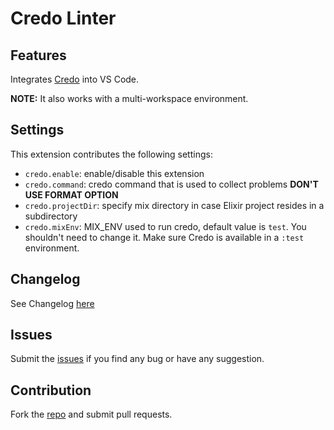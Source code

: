 # Credo Linter

## Features

Integrates [Credo](https://github.com/rrrene/credo) into VS Code.

**NOTE:** It also works with a multi-workspace environment.

## Settings

This extension contributes the following settings:

- `credo.enable`: enable/disable this extension
- `credo.command`: credo command that is used to collect problems **DON'T USE FORMAT OPTION**
- `credo.projectDir`: specify mix directory in case Elixir project resides in a subdirectory
- `credo.mixEnv`: MIX_ENV used to run credo, default value is `test`. You shouldn't need to change it. Make sure Credo is available in a `:test` environment.

## Changelog

See Changelog [here](CHANGELOG.md)

## Issues

Submit the [issues](https://github.com/adamzapasnik/vscode-credo-linter/issues) if you find any bug or have any suggestion.

## Contribution

Fork the [repo](https://github.com/adamzapasnik/vscode-credo-linter) and submit pull requests.
